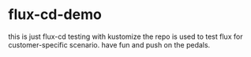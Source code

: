 # flux-cd-demo

this is just flux-cd testing with kustomize
the repo is used to test flux for customer-specific scenario. 
have fun and push on the pedals.

